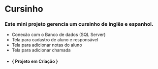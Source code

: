 # Cursinho
### Este mini projeto gerencia um cursinho de inglês e espanhol.
- Conexão com o Banco de dados (SQL Server)
- Tela para cadastro de aluno e responsável
- Tela para adicionar notas do aluno
- Tela para adicionar chamada
- #### { Projeto em Criação }
